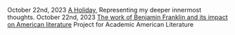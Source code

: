 October 22nd, 2023 [A Holiday](/blog/a-holiday), Representing my deeper innermost thoughts. 
October 22nd, 2023 [The work of Benjamin Franklin and its impact on American literature](/blogThe_Work_of_Benjamin_Franklin_and_Its_Impact_on_American_Literature) Project for Academic American Literature 
